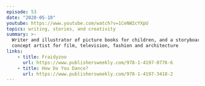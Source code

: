 ```yaml
---
episode: 53
date: "2020-05-18"
youtube: https://www.youtube.com/watch?v=1CeNW2cYXpU
topics: writing, stories, and creativity
summary: >-
  Writer and illustrator of picture books for children, and a storyboard and
  concept artist for film, television, fashion and architecture
links:
    - title: Fraidyzoo
      url: https://www.publishersweekly.com/978-1-4197-0776-6
    - title: How Do You Dance?
      url: https://www.publishersweekly.com/978-1-4197-3418-2
---
```

